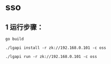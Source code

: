 # sso

## 1 运行步骤：
``` shell
go build

./lgapi install -r zk://192.168.0.101 -c oss

./lgapi run -r zk://192.168.0.101 -c oss

```